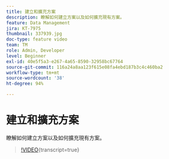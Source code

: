```yaml
---
title: 建立和擴充方案
description: 瞭解如何建立方案以及如何擴充現有方案。
feature: Data Management
jira: KT-7975
thumbnail: 337939.jpg
doc-type: feature video
team: TM
role: Admin, Developer
level: Beginner
exl-id: 40e5f5a3-e267-4a65-8590-32958bc67764
source-git-commit: 116a24a8aa123f615e08fa4ebd187b3c4c460ba2
workflow-type: tm+mt
source-wordcount: '38'
ht-degree: 94%

---
```


# 建立和擴充方案

瞭解如何建立方案以及如何擴充現有方案。

>[!VIDEO](https://video.tv.adobe.com/v/337939?quality=12&learn=on){transcript=true}
